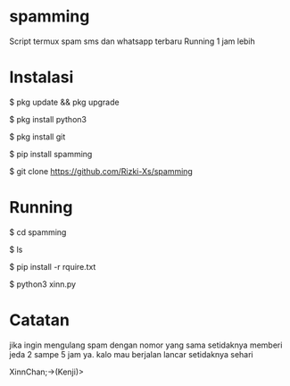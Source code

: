 # spamming
Script termux spam sms dan whatsapp terbaru 
Running 1 jam lebih
# Instalasi
$ pkg update && pkg upgrade

$ pkg install python3

$ pkg install git

$ pip install spamming

$ git clone https://github.com/Rizki-Xs/spamming
# Running
$ cd spamming

$ ls

$ pip install -r rquire.txt

$ python3 xinn.py

# Catatan
jika ingin mengulang spam dengan nomor yang sama
setidaknya memberi jeda 2 sampe 5 jam ya.
kalo mau berjalan lancar setidaknya sehari


XinnChan;->(Kenji)> </CLAY>
